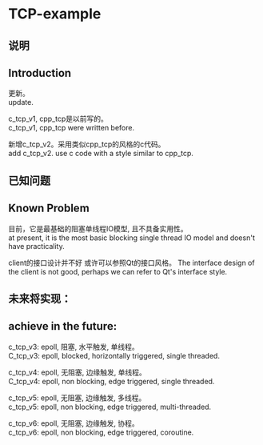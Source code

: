 # TCP-example

## 说明
## Introduction

更新。  
update.  

c_tcp_v1, cpp_tcp是以前写的。  
c_tcp_v1, cpp_tcp were written before.  

新增c_tcp_v2。采用类似cpp_tcp的风格的c代码。  
add c_tcp_v2. use c code with a style similar to cpp_tcp.

## 已知问题
## Known Problem

目前，它是最基础的阻塞单线程IO模型, 且不具备实用性。  
at present, it is the most basic blocking single thread IO model and doesn't have practicality.

client的接口设计并不好 或许可以参照Qt的接口风格。
The interface design of the client is not good, perhaps we can refer to Qt's interface style.

## 未来将实现：
## achieve in the future:

c_tcp_v3: epoll, 阻塞, 水平触发, 单线程。  
C_tcp_v3: epoll, blocked, horizontally triggered, single threaded.  

c_tcp_v4: epoll, 无阻塞, 边缘触发, 单线程。  
C_tcp_v4: epoll, non blocking, edge triggered, single threaded.  

c_tcp_v5: epoll, 无阻塞, 边缘触发, 多线程。  
c_tcp_v5: epoll, non blocking, edge triggered, multi-threaded.  

c_tcp_v6: epoll, 无阻塞, 边缘触发, 协程。  
c_tcp_v6: epoll, non blocking, edge triggered, coroutine.  
